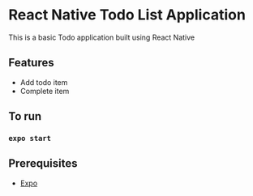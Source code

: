 # React Native Todo List Application

This is a basic Todo application built using React Native

## Features

- Add todo item
- Complete item

## To run 

### `expo start`

## Prerequisites

- [Expo](https://expo.dev)
